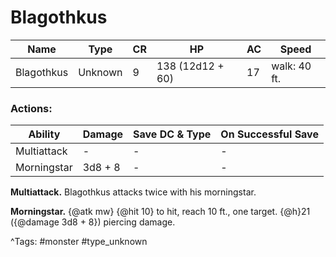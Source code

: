 # Blagothkus

| Name | Type | CR | HP | AC | Speed |
|------|------|----|----|----|-------|
| Blagothkus | Unknown | 9 | 138 (12d12 + 60) | 17 | walk: 40 ft. |

### Actions:

| Ability | Damage | Save DC & Type | On Successful Save |
|---------|--------|----------------|--------------------|
| Multiattack | - | - | - |
| Morningstar | 3d8 + 8 | - | - |


**Multiattack.** Blagothkus attacks twice with his morningstar.

**Morningstar.** {@atk mw} {@hit 10} to hit, reach 10 ft., one target. {@h}21 ({@damage 3d8 + 8}) piercing damage.

^Tags: #monster #type_unknown